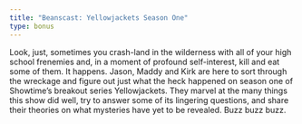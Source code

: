 ```yaml
---
title: "Beanscast: Yellowjackets Season One"
type: bonus
---
```

Look, just, sometimes you crash-land in the wilderness with all of your high school frenemies and, in a moment of profound self-interest, kill and eat some of them. It happens. Jason, Maddy and Kirk are here to sort through the wreckage and figure out just what the heck happened on season one of Showtime’s breakout series Yellowjackets. They marvel at the many things this show did well, try to answer some of its lingering questions, and share their theories on what mysteries have yet to be revealed. Buzz buzz buzz.